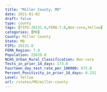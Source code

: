```yaml
---
title: "Miller County, MO"
date: 2021-01-02
draft: false
type: county
tags: [FIPS:29131.0,FEMA:7.0,Non-core,Yellow]
categories: [MO]
County: Miller County
State: MO
FIPS: 29131.0
FEMA_Region: 7.0
Population: 25619.0
NCHS_Urban_Rural_Classification: Non-core
Tests_in_prior_14_days: 173.0
Fourteen_day_test_rate_per_100000: 675.0
Percent_Positivity_in_prior_14_days: 0.231
Level: Yellow
url: /states/MO/miller-county
---
```



